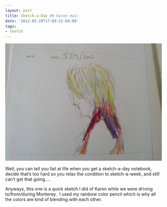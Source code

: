 ```yaml
---
layout: post
title: Sketch-a-Day #6 Karen Hair
date: '2012-05-19T17:09:21-04:00'
tags:
- sketch
---
```

![](/images/sketches/sad6-karen-hair.jpg)

Well, you can tell you fail at life when you get a sketch-a-day notebook, decide that’s too hard so you relax the condition to sketch-a-week, and *still* can’t get that going….

Anyways, this one is a quick sketch I did of Karen while we were driving to/from/during Monterey.  I used my rainbow color pencil which is why all the colors are kind of blending with each other.
